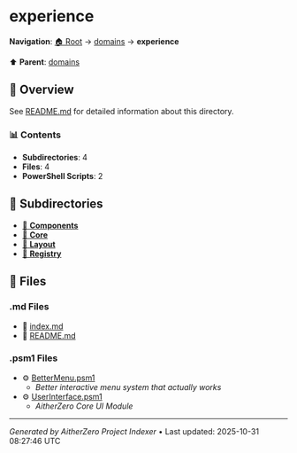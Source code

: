 # experience

**Navigation**: [🏠 Root](../../index.md) → [domains](../index.md) → **experience**

⬆️ **Parent**: [domains](../index.md)

## 📖 Overview

See [README.md](./README.md) for detailed information about this directory.

### 📊 Contents

- **Subdirectories**: 4
- **Files**: 4
- **PowerShell Scripts**: 2

## 📁 Subdirectories

- [📂 **Components**](./Components/index.md)
- [📂 **Core**](./Core/index.md)
- [📂 **Layout**](./Layout/index.md)
- [📂 **Registry**](./Registry/index.md)

## 📄 Files

### .md Files

- 📝 [index.md](./index.md)
- 📝 [README.md](./README.md)

### .psm1 Files

- ⚙️ [BetterMenu.psm1](./BetterMenu.psm1)
  - *Better interactive menu system that actually works*
- ⚙️ [UserInterface.psm1](./UserInterface.psm1)
  - *AitherZero Core UI Module*

---

*Generated by AitherZero Project Indexer* • Last updated: 2025-10-31 08:27:46 UTC

